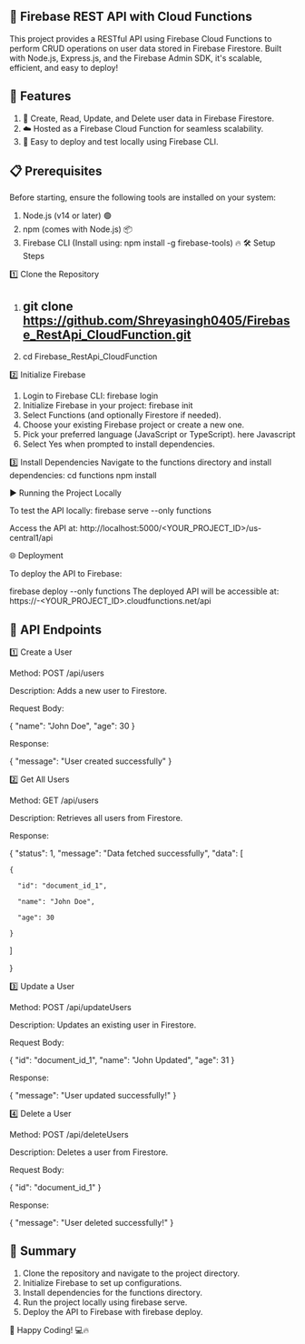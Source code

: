 ## 🚀 Firebase REST API with Cloud Functions

This project provides a RESTful API using Firebase Cloud Functions to perform CRUD operations on user data stored in Firebase Firestore. Built with Node.js, Express.js, and the Firebase Admin SDK, it's scalable, efficient, and easy to deploy!

## 🌟 Features

1. 📝 Create, Read, Update, and Delete user data in Firebase Firestore.
2. ☁️ Hosted as a Firebase Cloud Function for seamless scalability.
3. 🔧 Easy to deploy and test locally using Firebase CLI.

## 📋 Prerequisites

Before starting, ensure the following tools are installed on your system:

1. Node.js (v14 or later) 🟢
2. npm (comes with Node.js) 📦
3. Firebase CLI (Install using: npm install -g firebase-tools) 🔥
🛠️ Setup Steps

1️⃣ Clone the Repository
1. ## git clone https://github.com/Shreyasingh0405/Firebase_RestApi_CloudFunction.git

2. cd Firebase_RestApi_CloudFunction

2️⃣ Initialize Firebase
1. Login to Firebase CLI:
     firebase login
2. Initialize Firebase in your project:
     firebase init
3. Select Functions (and optionally Firestore if needed).
4. Choose your existing Firebase project or create a new one.
5. Pick your preferred language (JavaScript or TypeScript). here    Javascript
6. Select Yes when prompted to install dependencies.

3️⃣ Install Dependencies
Navigate to the functions directory and install dependencies:
     cd functions
     npm install

▶️ Running the Project Locally

To test the API locally:
  firebase serve --only functions

Access the API at:
http://localhost:5000/<YOUR_PROJECT_ID>/us-central1/api

🌐 Deployment

To deploy the API to Firebase:

firebase deploy --only functions
The deployed API will be accessible at:
https://<REGION>-<YOUR_PROJECT_ID>.cloudfunctions.net/api

## 🔗 API Endpoints

1️⃣ Create a User

Method: POST /api/users

Description: Adds a new user to Firestore.

Request Body:

{
"name": "John Doe",
  "age": 30
  }

Response:

{
 "message": "User created successfully"
}



2️⃣ Get All Users

Method: GET /api/users

Description: Retrieves all users from Firestore.

Response:

{
"status": 1,
"message": "Data fetched successfully",
   "data": [
  
    {
    
      "id": "document_id_1",
      
      "name": "John Doe",
      
      "age": 30
      
    }
    
  ]
  
}



3️⃣ Update a User

Method: POST /api/updateUsers

Description: Updates an existing user in Firestore.

Request Body:

{
"id": "document_id_1",
"name": "John Updated",
"age": 31
}

Response:

{
"message": "User updated successfully!"
}



4️⃣ Delete a User

Method: POST /api/deleteUsers

Description: Deletes a user from Firestore.

Request Body:

{
 "id": "document_id_1"
}

Response:

{
"message": "User deleted successfully!"
}



## 📜 Summary

1. Clone the repository and navigate to the project directory.
2. Initialize Firebase to set up configurations.
3. Install dependencies for the functions directory.
4. Run the project locally using firebase serve.
5. Deploy the API to Firebase with firebase deploy.

🚀 Happy Coding! 💻🔥

